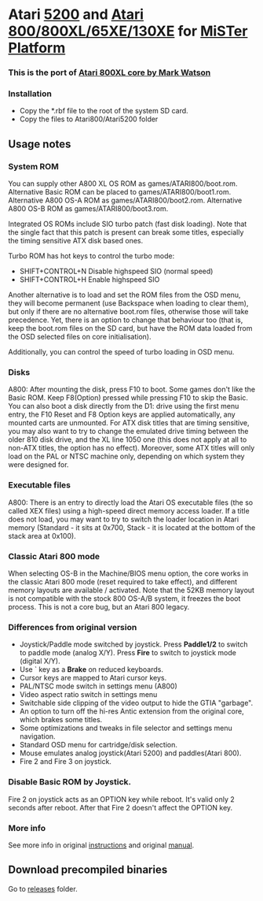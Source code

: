 # Atari [5200](https://en.wikipedia.org/wiki/Atari_5200) and [Atari 800/800XL/65XE/130XE](https://en.wikipedia.org/wiki/Atari_8-bit_family) for [MiSTer Platform](https://github.com/MiSTer-devel/Main_MiSTer/wiki)

### This is the port of [Atari 800XL core by Mark Watson](http://www.64kib.com/redmine/projects/eclairexl)

### Installation
* Copy the *.rbf file to the root of the system SD card.
* Copy the files to Atari800/Atari5200 folder

## Usage notes

### System ROM
You can supply other A800 XL OS ROM as games/ATARI800/boot.rom. 
Alternative Basic ROM can be placed to games/ATARI800/boot1.rom. 
Alternative A800 OS-A ROM as games/ATARI800/boot2.rom.
Alternative A800 OS-B ROM as games/ATARI800/boot3.rom.

Integrated OS ROMs include SIO turbo patch (fast disk loading). Note that the single fact that this patch is present can break some titles, especially the timing sensitive ATX disk based ones.

Turbo ROM has hot keys to control the turbo mode:
* SHIFT+CONTROL+N    Disable highspeed SIO (normal speed)
* SHIFT+CONTROL+H    Enable highspeed SIO 

Another alternative is to load and set the ROM files from the OSD menu, they will become permanent (use Backspace when loading to clear them), but only if there are no alternative boot.rom files, otherwise those will take precedence. Yet, there is an option to change that behaviour too (that is, keep the boot.rom files on the SD card, but have the ROM data loaded from the OSD selected files on core initialisation).

Additionally, you can control the speed of turbo loading in OSD menu.

### Disks
A800: After mounting the disk, press F10 to boot.
Some games don't like the Basic ROM. Keep F8(Option) pressed while pressing F10 to skip the Basic.
You can also boot a disk directly from the D1: drive using the first menu entry, the F10 Reset and F8 Option keys are applied automatically, any mounted carts are unmounted.
For ATX disk titles that are timing sensitive, you may also want to try to change the emulated drive timing between the older 810 disk drive, and the XL line 1050 one (this does not apply at all to non-ATX titles, the option has no effect). Moreover, some ATX titles will only load on the PAL or NTSC machine only, depending on which system they were designed for.

### Executable files
A800: There is an entry to directly load the Atari OS executable files (the so called XEX files) using a high-speed direct memory access loader.
If a title does not load, you may want to try to switch the loader location in Atari memory (Standard - it sits at 0x700, Stack - it is located at the bottom of the stack area at 0x100).

### Classic Atari 800 mode
When selecting OS-B in the Machine/BIOS menu option, the core works in the classic Atari 800 mode (reset required to take effect), and different memory layouts are available / activated. Note that the 52KB memory layout is not compatible with the stock 800 OS-A/B system, it freezes the boot process. This is not a core bug, but an Atari 800 legacy.

### Differences from original version
* Joystick/Paddle mode switched by joystick. Press **Paddle1/2** to switch to paddle mode (analog X/Y). Press **Fire** to switch to joystick mode (digital X/Y).
* Use ` key as a **Brake** on reduced keyboards.
* Cursor keys are mapped to Atari cursor keys.
* PAL/NTSC mode switch in settings menu (A800)
* Video aspect ratio switch in settings menu
* Switchable side clipping of the video output to hide the GTIA "garbage". 
* An option to turn off the hi-res Antic extension from the original core, which brakes some titles.
* Some optimizations and tweaks in file selector and settings menu navigation.
* Standard OSD menu for cartridge/disk selection.
* Mouse emulates analog joystick(Atari 5200) and paddles(Atari 800).
* Fire 2 and Fire 3 on joystick.

### Disable Basic ROM by Joystick.
Fire 2 on joystick acts as an OPTION key while reboot. It's valid only 2 seconds after reboot. After that Fire 2 doesn't affect the OPTION key.

### More info
See more info in original [instructions](https://github.com/MiSTer-devel/Atari800_MiSTer/tree/master/instructions.txt)
and original [manual](https://github.com/MiSTer-devel/Atari800_MiSTer/tree/master/manual.pdf).

## Download precompiled binaries
Go to [releases](https://github.com/MiSTer-devel/Atari800_MiSTer/tree/master/releases) folder.
